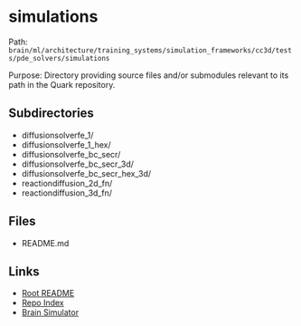 # simulations

Path: `brain/ml/architecture/training_systems/simulation_frameworks/cc3d/tests/pde_solvers/simulations`

Purpose: Directory providing source files and/or submodules relevant to its path in the Quark repository.

## Subdirectories
- diffusionsolverfe_1/
- diffusionsolverfe_1_hex/
- diffusionsolverfe_bc_secr/
- diffusionsolverfe_bc_secr_3d/
- diffusionsolverfe_bc_secr_hex_3d/
- reactiondiffusion_2d_fn/
- reactiondiffusion_3d_fn/

## Files
- README.md

## Links
- [Root README](../../../../../../../../README.md)
- [Repo Index](../../../../../../../../repo_index.json)
- [Brain Simulator](../../../../../../../../brain/architecture/brain_simulator.py)
